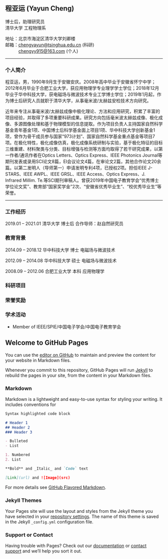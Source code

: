 ## 程亚运 (Yayun Cheng)
博士后，助理研究员  
清华大学 工程物理系  

地址：北京市海淀区清华大学刘卿楼  
邮箱：chengyayun@tsinghua.edu.cn (科研)    
&emsp;&emsp;&nbsp;&nbsp;&nbsp;&thinsp;chengyy915@163.com (个人)  

---

### 个人简介
程亚运，男，1990年9月生于安徽安庆。2008年高中毕业于安徽省怀宁中学；2012年6月毕业于合肥工业大学，获应用物理学专业理学学士学位；2018年12月毕业于华中科技大学，获电磁场与微波技术专业工学博士学位；2019年1月起，作为博士后研究人员就职于清华大学，从事毫米波/太赫兹安检技术方向研究。

近年来专注从事毫米波/太赫兹成像中极化理论、方法和应用研究，积累了丰富的项目经验，并取得了多项重要科研成果。研究方向包括毫米波太赫兹成像、极化成像、多源图像处理和基于物理模型的信息提取。作为项目负责人主持国家自然科学基金青年基金1项、中国博士后科学基金面上项目1项、华中科技大学创新基金1项，曾作为骨干成员参与国家“973计划”、国家自然科学基金重点基金等项目7项。在极化特性，极化成像仿真，极化成像系统研制与实验，基于极化特征的目标三维重建、材料聚类与分类、目标增强与检测等方面均取得了若干研究成果，以第一作者/通讯作者在Optics Letters、Optics Express、IEEE Photonics Journal等期刊发表或录用SCI论文8篇，EI会议论文4篇，在审论文2篇，其他合作论文20余篇。以第二发明人（导师第一）申请发明专利4项，已授权2项。担任IEEE J-STARS、IEEE AWPL、IEEE GRSL、IEEE Access、Optics Express、J. Infrared Millim. Te.等SCI期刊审稿人。曾获2019年中国电子教育学会“优秀博士学位论文奖”、教育部“国家奖学金”2次、“安徽省优秀毕业生”、“校优秀毕业生”等荣誉。

---

### 工作经历
2019.01 – 2021.01 清华大学 博士后 合作导师：赵自然研究员

### 教育背景
2014.09 – 2018.12  华中科技大学 博士 电磁场与微波技术

2012.09 – 2014.08  华中科技大学 硕士 电磁场与微波技术

2008.09 – 2012.06  合肥工业大学 本科 应用物理学 

### 科研项目

### 荣誉奖励

### 学术活动
- Member of IEEE/SPIE/中国电子学会/中国电子教育学会



## Welcome to GitHub Pages

You can use the [editor on GitHub](https://github.com/ArinCheng/YayunCheng.github.io/edit/master/README.md) to maintain and preview the content for your website in Markdown files.

Whenever you commit to this repository, GitHub Pages will run [Jekyll](https://jekyllrb.com/) to rebuild the pages in your site, from the content in your Markdown files.

### Markdown

Markdown is a lightweight and easy-to-use syntax for styling your writing. It includes conventions for

```markdown
Syntax highlighted code block

# Header 1
## Header 2
### Header 3

- Bulleted
- List

1. Numbered
2. List

**Bold** and _Italic_ and `Code` text

[Link](url) and ![Image](src)
```

For more details see [GitHub Flavored Markdown](https://guides.github.com/features/mastering-markdown/).

### Jekyll Themes

Your Pages site will use the layout and styles from the Jekyll theme you have selected in your [repository settings](https://github.com/ArinCheng/YayunCheng.github.io/settings). The name of this theme is saved in the Jekyll `_config.yml` configuration file.

### Support or Contact

Having trouble with Pages? Check out our [documentation](https://help.github.com/categories/github-pages-basics/) or [contact support](https://github.com/contact) and we’ll help you sort it out.
